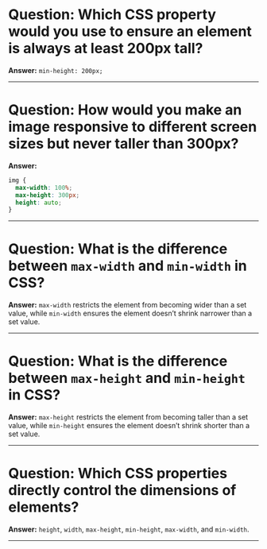 # Question: Which CSS property would you use to ensure an element is always at least 200px tall?

**Answer:** `min-height: 200px;`

---

# Question: How would you make an image responsive to different screen sizes but never taller than 300px?

**Answer:**

```css
img {
  max-width: 100%;
  max-height: 300px;
  height: auto;
}
```

---

# Question: What is the difference between `max-width` and `min-width` in CSS?

**Answer:** `max-width` restricts the element from becoming wider than a set value, while `min-width` ensures the element doesn’t shrink narrower than a set value.

---

# Question: What is the difference between `max-height` and `min-height` in CSS?

**Answer:** `max-height` restricts the element from becoming taller than a set value, while `min-height` ensures the element doesn’t shrink shorter than a set value.

---

# Question: Which CSS properties directly control the dimensions of elements?

**Answer:** `height`, `width`, `max-height`, `min-height`, `max-width`, and `min-width`.

---

